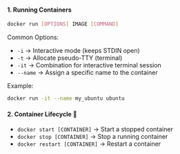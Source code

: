 #### 1. Running Containers
```bash
docker run [OPTIONS] IMAGE [COMMAND]
```

Common Options:
- `-i` → Interactive mode (keeps STDIN open)
- `-t` → Allocate pseudo-TTY (terminal)
- `-it` → Combination for interactive terminal session
- `--name` → Assign a specific name to the container

Example:
```bash
docker run -it --name my_ubuntu ubuntu
```

#### 2. Container Lifecycle 🔄
- `docker start [CONTAINER]` → Start a stopped container
- `docker stop [CONTAINER]` → Stop a running container
- `docker restart [CONTAINER]` → Restart a container
